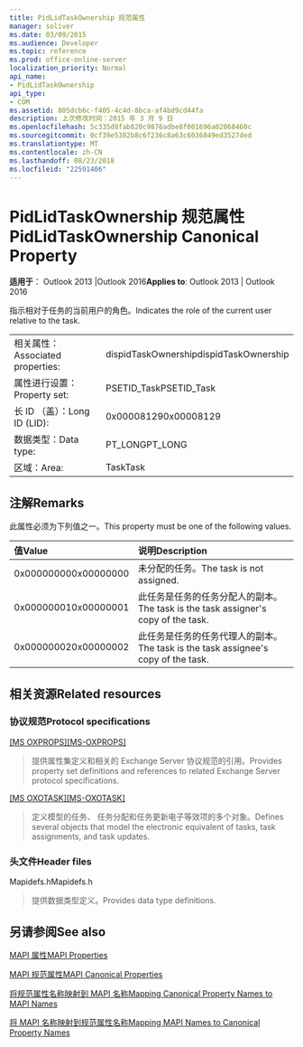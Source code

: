 ```yaml
---
title: PidLidTaskOwnership 规范属性
manager: soliver
ms.date: 03/09/2015
ms.audience: Developer
ms.topic: reference
ms.prod: office-online-server
localization_priority: Normal
api_name:
- PidLidTaskOwnership
api_type:
- COM
ms.assetid: 805dcb6c-f405-4c4d-8bca-af4bd9cd44fa
description: 上次修改时间：2015 年 3 月 9 日
ms.openlocfilehash: 5c335d8fab820c9876adbe8f001696a02068460c
ms.sourcegitcommit: 0cf39e5382b8c6f236c8a63c6036849ed3527ded
ms.translationtype: MT
ms.contentlocale: zh-CN
ms.lasthandoff: 08/23/2018
ms.locfileid: "22591406"
---
```

# <a name="pidlidtaskownership-canonical-property"></a><span data-ttu-id="2bc2b-103">PidLidTaskOwnership 规范属性</span><span class="sxs-lookup"><span data-stu-id="2bc2b-103">PidLidTaskOwnership Canonical Property</span></span>

  
  
<span data-ttu-id="2bc2b-104">**适用于**： Outlook 2013 |Outlook 2016</span><span class="sxs-lookup"><span data-stu-id="2bc2b-104">**Applies to**: Outlook 2013 | Outlook 2016</span></span> 
  
<span data-ttu-id="2bc2b-105">指示相对于任务的当前用户的角色。</span><span class="sxs-lookup"><span data-stu-id="2bc2b-105">Indicates the role of the current user relative to the task.</span></span>
  
|||
|:-----|:-----|
|<span data-ttu-id="2bc2b-106">相关属性：</span><span class="sxs-lookup"><span data-stu-id="2bc2b-106">Associated properties:</span></span>  <br/> |<span data-ttu-id="2bc2b-107">dispidTaskOwnership</span><span class="sxs-lookup"><span data-stu-id="2bc2b-107">dispidTaskOwnership</span></span>  <br/> |
|<span data-ttu-id="2bc2b-108">属性进行设置：</span><span class="sxs-lookup"><span data-stu-id="2bc2b-108">Property set:</span></span>  <br/> |<span data-ttu-id="2bc2b-109">PSETID_Task</span><span class="sxs-lookup"><span data-stu-id="2bc2b-109">PSETID_Task</span></span>  <br/> |
|<span data-ttu-id="2bc2b-110">长 ID （盖）：</span><span class="sxs-lookup"><span data-stu-id="2bc2b-110">Long ID (LID):</span></span>  <br/> |<span data-ttu-id="2bc2b-111">0x00008129</span><span class="sxs-lookup"><span data-stu-id="2bc2b-111">0x00008129</span></span>  <br/> |
|<span data-ttu-id="2bc2b-112">数据类型：</span><span class="sxs-lookup"><span data-stu-id="2bc2b-112">Data type:</span></span>  <br/> |<span data-ttu-id="2bc2b-113">PT_LONG</span><span class="sxs-lookup"><span data-stu-id="2bc2b-113">PT_LONG</span></span>  <br/> |
|<span data-ttu-id="2bc2b-114">区域：</span><span class="sxs-lookup"><span data-stu-id="2bc2b-114">Area:</span></span>  <br/> |<span data-ttu-id="2bc2b-115">Task</span><span class="sxs-lookup"><span data-stu-id="2bc2b-115">Task</span></span>  <br/> |
   
## <a name="remarks"></a><span data-ttu-id="2bc2b-116">注解</span><span class="sxs-lookup"><span data-stu-id="2bc2b-116">Remarks</span></span>

<span data-ttu-id="2bc2b-117">此属性必须为下列值之一。</span><span class="sxs-lookup"><span data-stu-id="2bc2b-117">This property must be one of the following values.</span></span>
  
|<span data-ttu-id="2bc2b-118">**值**</span><span class="sxs-lookup"><span data-stu-id="2bc2b-118">**Value**</span></span>|<span data-ttu-id="2bc2b-119">**说明**</span><span class="sxs-lookup"><span data-stu-id="2bc2b-119">**Description**</span></span>|
|:-----|:-----|
|<span data-ttu-id="2bc2b-120">0x00000000</span><span class="sxs-lookup"><span data-stu-id="2bc2b-120">0x00000000</span></span>  <br/> |<span data-ttu-id="2bc2b-121">未分配的任务。</span><span class="sxs-lookup"><span data-stu-id="2bc2b-121">The task is not assigned.</span></span>  <br/> |
|<span data-ttu-id="2bc2b-122">0x00000001</span><span class="sxs-lookup"><span data-stu-id="2bc2b-122">0x00000001</span></span>  <br/> |<span data-ttu-id="2bc2b-123">此任务是任务的任务分配人的副本。</span><span class="sxs-lookup"><span data-stu-id="2bc2b-123">The task is the task assigner's copy of the task.</span></span>  <br/> |
|<span data-ttu-id="2bc2b-124">0x00000002</span><span class="sxs-lookup"><span data-stu-id="2bc2b-124">0x00000002</span></span>  <br/> |<span data-ttu-id="2bc2b-125">此任务是任务的任务代理人的副本。</span><span class="sxs-lookup"><span data-stu-id="2bc2b-125">The task is the task assignee's copy of the task.</span></span>  <br/> |
   
## <a name="related-resources"></a><span data-ttu-id="2bc2b-126">相关资源</span><span class="sxs-lookup"><span data-stu-id="2bc2b-126">Related resources</span></span>

### <a name="protocol-specifications"></a><span data-ttu-id="2bc2b-127">协议规范</span><span class="sxs-lookup"><span data-stu-id="2bc2b-127">Protocol specifications</span></span>

<span data-ttu-id="2bc2b-128">[[MS OXPROPS]](http://msdn.microsoft.com/library/f6ab1613-aefe-447d-a49c-18217230b148%28Office.15%29.aspx)</span><span class="sxs-lookup"><span data-stu-id="2bc2b-128">[[MS-OXPROPS]](http://msdn.microsoft.com/library/f6ab1613-aefe-447d-a49c-18217230b148%28Office.15%29.aspx)</span></span>
  
> <span data-ttu-id="2bc2b-129">提供属性集定义和相关的 Exchange Server 协议规范的引用。</span><span class="sxs-lookup"><span data-stu-id="2bc2b-129">Provides property set definitions and references to related Exchange Server protocol specifications.</span></span>
    
<span data-ttu-id="2bc2b-130">[[MS OXOTASK]](http://msdn.microsoft.com/library/55600ec0-6195-4730-8436-59c7931ef27e%28Office.15%29.aspx)</span><span class="sxs-lookup"><span data-stu-id="2bc2b-130">[[MS-OXOTASK]](http://msdn.microsoft.com/library/55600ec0-6195-4730-8436-59c7931ef27e%28Office.15%29.aspx)</span></span>
  
> <span data-ttu-id="2bc2b-131">定义模型的任务、 任务分配和任务更新电子等效项的多个对象。</span><span class="sxs-lookup"><span data-stu-id="2bc2b-131">Defines several objects that model the electronic equivalent of tasks, task assignments, and task updates.</span></span>
    
### <a name="header-files"></a><span data-ttu-id="2bc2b-132">头文件</span><span class="sxs-lookup"><span data-stu-id="2bc2b-132">Header files</span></span>

<span data-ttu-id="2bc2b-133">Mapidefs.h</span><span class="sxs-lookup"><span data-stu-id="2bc2b-133">Mapidefs.h</span></span>
  
> <span data-ttu-id="2bc2b-134">提供数据类型定义。</span><span class="sxs-lookup"><span data-stu-id="2bc2b-134">Provides data type definitions.</span></span>
    
## <a name="see-also"></a><span data-ttu-id="2bc2b-135">另请参阅</span><span class="sxs-lookup"><span data-stu-id="2bc2b-135">See also</span></span>



[<span data-ttu-id="2bc2b-136">MAPI 属性</span><span class="sxs-lookup"><span data-stu-id="2bc2b-136">MAPI Properties</span></span>](mapi-properties.md)
  
[<span data-ttu-id="2bc2b-137">MAPI 规范属性</span><span class="sxs-lookup"><span data-stu-id="2bc2b-137">MAPI Canonical Properties</span></span>](mapi-canonical-properties.md)
  
[<span data-ttu-id="2bc2b-138">将规范属性名称映射到 MAPI 名称</span><span class="sxs-lookup"><span data-stu-id="2bc2b-138">Mapping Canonical Property Names to MAPI Names</span></span>](mapping-canonical-property-names-to-mapi-names.md)
  
[<span data-ttu-id="2bc2b-139">将 MAPI 名称映射到规范属性名称</span><span class="sxs-lookup"><span data-stu-id="2bc2b-139">Mapping MAPI Names to Canonical Property Names</span></span>](mapping-mapi-names-to-canonical-property-names.md)

